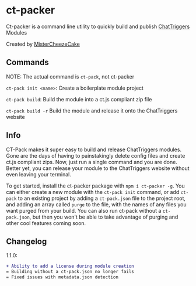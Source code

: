 # ct-packer
Ct-packer is a command line utility to quickly build and publish [ChatTriggers](https://www.chattriggers.com/) Modules

Created by [MisterCheezeCake](https://github.com/MisterCheezeCake)
## Commands
NOTE: The actual command is `ct-pack`, not ct-packer

`ct-pack init <name>`: Create a boilerplate module project

`ct-pack build`: Build the module into a ct.js compliant zip file

`ct-pack build -r` Build the module and release it onto the ChatTriggers website

## Info

CT-Pack makes it super easy to build and release ChatTriggers modules. Gone are the days of having to painstakingly delete config files and create ct.js compliant zips. Now, just run a single command and you are done. Better yet, you can release your module to the ChatTriggers website without even leaving your terminal.

To get started, install the ct-packer package with `npm i ct-packer -g`. You can either create a new module with the `ct-pack init` command, or add `ct-pack` to an existing project by adding a `ct-pack.json` file to the project root, and adding an array called `purge` to the file, with the names of any files you want purged from your build. You can also run ct-pack without a `ct-pack.json`, but then you won't be able to take advantage of purging and other cool features coming soon.

## Changelog

1.1.0:
```diff
+ Ability to add a license during module creation
= Building without a ct-pack.json no longer fails
= Fixed issues with metadata.json detection
```